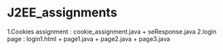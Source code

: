 # J2EE_assignments
1.Cookies assignment : cookie_assignment.java + seResponse.java
2.login page : login1.html + page1.java + page2.java + page3.java
